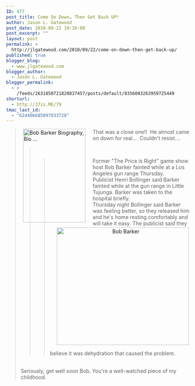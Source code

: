 ```yaml
---
ID: 477
post_title: Come On Down… Then Get Back UP!
author: Jason L. Gatewood
post_date: 2010-09-22 10:10:00
post_excerpt: ""
layout: post
permalink: >
  http://jlgatewood.com/2010/09/22/come-on-down-then-get-back-up/
published: true
blogger_blog:
  - www.jlgatewood.com
blogger_author:
  - Jason L. Gatewood
blogger_permalink:
  - >
    /feeds/2631850721828837457/posts/default/8356083263959725449
shorturl:
  - http://J7is.ME/79
tmac_last_id:
  - "624406685097033728"
---
```

><a href="http://www.jlgatewood.com/wp-content/uploads/2011/03/bob_barker.jpg" style="clear: left; float: left; margin-bottom: 1em; margin-right: 1em; padding: 0px 6px;"><img height="255px" src="http://www.jlgatewood.com/wp-content/uploads/2011/03/bob_barker.jpg" style="border: 0px none;" title="Bob Barker Biography, Bio ... " width="170px" /></a>That was a close one!!  He almost came on down for real...  Couldn't resist.... <br /><blockquote><br /><blockquote><div>Former "The Price is Right" game show host Bob Barker fainted while at a Los Angeles gun range Thursday.     </div>Publicist Henri Bollinger said Barker fainted while at the gun range  in Little Tujunga.   Barker was taken to the hospital briefly. <br /><a href="http://en.wikipedia.org/wiki/Bob%20Barker" style="clear: right; display: block; float: right; margin-bottom: 1em; margin-left: 1em; margin-top: 0pt; padding: 0px 6px; text-align: center;"><img height="320px" src="http://placeholder.apture.com/ph/360x320_WikipediaArticle/" style="border: 0px none;" title="Bob Barker" width="360px" /></a>Thursday night Bollinger said Barker was feeling better, so they  released him and he's home resting comfortably and will take it easy.   The publicist said they believe it was dehydration that caused the  problem.</blockquote></blockquote><br />Seriously, get well soon Bob. You're a well-watched piece of my childhood.